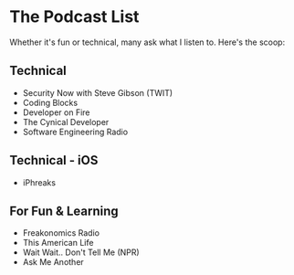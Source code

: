 # The Podcast List

Whether it's fun or technical, many ask what I listen to. Here's the scoop:

## Technical

* Security Now with Steve Gibson (TWIT)
* Coding Blocks
* Developer on Fire
* The Cynical Developer
* Software Engineering Radio

## Technical - iOS

* iPhreaks

## For Fun & Learning

* Freakonomics Radio
* This American Life
* Wait Wait.. Don't Tell Me (NPR)
* Ask Me Another
